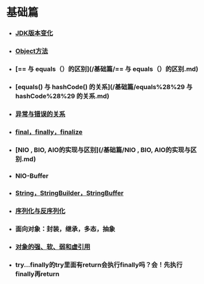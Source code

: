 # 基础篇

* ### [JDK版本变化](/基础篇/JDK版本.md)
* ### [Object方法](/基础篇/Object.md)
* ### [== 与 equals（）的区别](/基础篇/== 与 equals（）的区别.md)
* ### [equals\(\) 与 hashCode\(\) 的关系](/基础篇/equals%28%29 与 hashCode%28%29 的关系.md)
* ### [异常与错误的关系](/基础篇/异常与错误的关系.md)
* ### [final，finally，finalize](/基础篇/final，finally，finalize.md)
* ### [NIO , BIO, AIO的实现与区别](/基础篇/NIO , BIO, AIO的实现与区别.md)
* ### NIO-Buffer
* ### [String，StringBuilder，StringBuffer](#string，stringbuilder，stringbuffer)
* ### [序列化与反序列化](/基础篇/序列化与反序列化.md)
* ### 面向对象：封装，继承，多态，抽象
* ### [对象的强、软、弱和虚引用](/基础篇/对象的强、软、弱和虚引用.md)
* ### try...finally的try里面有return会执行finally吗？会！先执行finally再return



